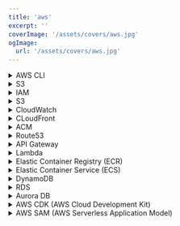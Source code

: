 ```yaml
---
title: 'aws'
excerpt: ''
coverImage: '/assets/covers/aws.jpg'
ogImage:
  url: '/assets/covers/aws.jpg'
---
```






<details>
<summary>AWS CLI</summary>

- Installing the AWS CLI [Docs here](https://docs.aws.amazon.com/cli/latest/userguide/getting-started-install.html)
- For macOS [download](https://awscli.amazonaws.com/AWSCLIV2.pkg)
  - You can install to any folder, or choose the recommended default folder of `/usr/local/aws-cli`.
  - The installer automatically creates a symlink at `/usr/local/bin/aws` that links to the main program in the installation folder you chose.
- Check to see if it's installed properly
  ```shell
  $ which aws
  /usr/local/bin/aws 
  $ aws --version
  aws-cli/2.4.5 Python/3.8.8 Darwin/18.7.0 botocore/2.4.5
  ```
- You can access your AWS services via ([more on profiles here](https://docs.aws.amazon.com/cli/latest/userguide/cli-configure-files.html)):
  1. Named profiles
    - AWS uses `~./aws/credentials` file for accessing your AWS accounts where you can have multiple profiles but you should probably have a `default` profile
      ```shell
      [default]
      aws_access_key_id=AAAAAAAAAAAAAEXAMPLE
      aws_secret_access_key=123456789123456789

      [user1]
      aws_access_key_id=BBBBBBBBBBBBBEXAMPLE
      aws_secret_access_key=12345678923456789
      ```
    - You can also define the default regions for each profile in `~/.aws/config`
      ```shell
      [default]
      region=us-west-2
      output=json

      [profile user1]
      region=us-east-1
      output=text
      ```
    - List profiles
      ```shell
      $ aws configure list-profiles
      $ aws configure list
      ```

    - Accessing a specific profile's resources you just have to pass in the `--profile <PROFILE_NAME>`
      ```shell
      $ aws s3 ls --profile default
      ```

  2. Environment variables
    - You can also pass in environment variables access key/secrets
      ```shell
      $ export AWS_ACCESS_KEY_ID=BBBBBBBBBBBBBEXAMPLE
      $ export AWS_SECRET_ACCESS_KEY=12345678923456789
      $ export AWS_DEFAULT_REGION=us-west-2
      ```
- Now, getting your `AWS_ACCESS_KEY_ID` & `AWS_SECRET_ACCESS_KEY` values
  1.  Go to Amazon Web Services console and click on the name of your account (it is located in the top right corner of the console). Then, in the expanded drop-down list, select `Security Credentials`.
    ![Security Page](/assets/blog/aws/credentials_1.jpg)
  2. Click the `Access keys (access key ID and secret access key)` accordion title and click `Create New Access Key`
    ![Security Page](/assets/blog/aws/credentials_2.jpg)
  3. Click `Show Access Key` to have it displayed on the screen. Note, that you can download it to your machine as a file and open it whenever needed. To download it, just click the `Download Key File` button.
    ![Security Page](/assets/blog/aws/credentials_2.jpg)
  4. Now update your `~/.aws/credentials` file with this key pair
    ```shell
    [default]
    aws_access_key_id=AAAAAAAAAAAAAEXAMPLE
    aws_secret_access_key=123456789123456789
    ```

</details>





<details>
<summary>S3</summary>
- AWS Lambda provides various ways to access secrets or sensitive data securely. Here are a few of the most common methods:

  1. `AWS Systems Manager Parameter Store`: This is a managed service that lets you store and retrieve secrets, such as database credentials and API keys. You can access the secrets in a Lambda function by using the AWS Systems Manager API, AWS CLI, or SDK.

  2. `AWS Secrets Manager`: This is a fully managed service that enables you to store, rotate, and retrieve secrets securely. You can access the secrets in a Lambda function by using the AWS Secrets Manager API, AWS CLI, or SDK.

  3. `Environment Variables`: You can store secrets as environment variables in a Lambda function. These secrets are encrypted and protected by the Lambda service-linked role.

  4. `IAM Role`: You can assign an IAM role to a Lambda function that has permissions to access the secrets. For example, you can assign a role that has read-only access to the secrets stored in AWS Secrets Manager or the AWS Systems Manager Parameter Store.

- Regardless of the method you choose, it's important to ensure that the secrets are stored securely and protected from unauthorized access. You should also consider rotating the secrets on a regular basis and limiting the permissions of the roles and services that access the secrets.



</details>




<details>
<summary>IAM</summary>

# IAM (Identity and Access Management)
- `AWS IAM` is a web service that helps you securely control access to AWS resources. IAM enables you to manage users, groups, and permissions to AWS resources. With IAM, you can create and manage AWS users and groups, and use permissions to allow and deny access to AWS resources.
- An `AWS policy `is a document that defines one or more permissions. AWS policies are written in JSON and specify the actions that a user, group, or role is allowed or denied to perform on AWS resources. For example, you can create a policy that allows a user to perform only read operations on Amazon S3 buckets, or a policy that allows a group to launch EC2 instances.
- Policies can be attached to AWS users, groups, or roles. When a policy is attached to a user, it defines what that user can do in the AWS environment. When a policy is attached to a group, it defines the permissions for all users in that group. When a policy is attached to a role, it defines the permissions for applications or services that assume the role.
- AWS provides a number of managed policies that you can use as building blocks for your policies. For example, the AmazonS3ReadOnlyAccess policy provides read-only access to Amazon S3 buckets. You can also create custom policies, either by creating a new policy from scratch or by modifying an existing policy.
- Here's an example of a simple AWS policy to allow read access to an Amazon S3 bucket:
  ```json
  {
      "Version": "2012-10-17",
      "Statement": [
          {
              "Effect": "Allow",
              "Action": [
                  "s3:GetObject",
                  "s3:ListBucket"
              ],
              "Resource": [
                  "arn:aws:s3:::<YOUR_BUCKET_NAME>",
                  "arn:aws:s3:::<YOUR_BUCKET_NAME>/*"
              ]
          }
      ]
  }
  ```
- This policy uses the "Effect" of "Allow" to specify that the policy allows read access to the S3 bucket. The "Action" section lists the specific S3 actions that are allowed (s3:GetObject and s3:ListBucket), and the "Resource" section specifies the ARN (Amazon Resource Name) of the S3 bucket and its contents (<YOUR_BUCKET_NAME> and <YOUR_BUCKET_NAME>/*).
- Note that in the <YOUR_BUCKET_NAME> placeholder in the ARN, you would replace it with the actual name of the S3 bucket you want to grant read access to.
- You can attach this policy to an IAM user, group, or role to grant read access to the specified S3 bucket.






</details>









<details>
<summary>S3</summary>

# S3
- Storage
</details>







<details>
<summary>CloudWatch</summary>

# CloudWatch
- CloudWatch enables you to monitor your complete stack (applications, infrastructure, network, and services) and use alarms, logs, and events data to take automated actions and reduce mean time to resolution (MTTR). This frees up important resources and allows you to focus on building applications and business value.
- You can create Dashboards, Alarms, or just query the logs
## Logs
- You have 2 options: `Log Goups` or `Log Insights`
- `Log Insights` is better
- Select a log group(s) then run a query
  ```
  fields @timestamp, @message, @logStream, @log
  | sort @timestamp desc
  | limit 20
  ```
- Allowed filtering options are:
  ```html
  'in', 'and', 'or', 'not', 'like', '=~', '~=', '|', '|>', '^', '*', '/', '%', '+', '-', '<', '>', '<=', '>=', '=', '!='
  ```
- You can also regex console.log event you've done in your Lambdas like:
  ```
  fields @timestamp, @message, @logStream, @log
  | sort @timestamp desc
  | filter @message like /????/
  | limit 20
  ```
- Learn more about queries [here](https://docs.aws.amazon.com/AmazonCloudWatch/latest/logs/CWL_QuerySyntax-examples.html)
</details>








<details>
<summary>CLoudFront</summary>

# CLoudFront
- Distribute your static content at AWS edge locations
</details>








<details>
<summary>ACM</summary>

# ACM
- AWS Certificate Manager is a service provided by Amazon that issues on-demand TLS certificates at no cost. Much like Let’s Encrypt, Amazon controls the Certificate Authority (Amazon Trust Services, LLC) behind the certificates, as well as the accompanying API to manage them.
- Amazon Certificate Manager (ACM) provides an elegant wayt to convert  a cumbersome multi-step process (the process of provisioning, validating, and configuring Transport Layer Security (TLS) certificates) into a single step
- ACM certificates can only be associated with AWS Elastic and Application Load Balancers, CloudFront distributions, and API Gateway endpoints.
</details>










<details>
<summary>Route53</summary>

# Route53
- Route end users to your site reliably with globally-dispersed Domain Name System (DNS) servers and automatic scaling.
</details>








<details>
<summary>API Gateway</summary>

# API Gateway
- Allows you to make RESTful applications
- There's 4 types of API Gateway offering:
  - [HTTP API](https://docs.aws.amazon.com/apigateway/latest/developerguide/http-api.html)
  - [REST API](https://docs.aws.amazon.com/apigateway/latest/developerguide/apigateway-rest-api.html)
  - REST API (private)
  - WebSocket API

- `REST APIs `support more features than `HTTP APIs`, while `HTTP APIs` are designed with minimal features so that they can be offered at a lower price. You can read more [here](https://docs.aws.amazon.com/apigateway/latest/developerguide/http-api-vs-rest.html)
- When you add a new endpoint you have to create a `resource` then add the http `methods` you want

## Custom Authorizer
- [Here's a great writeup on Lambda Custom Authorizers](https://www.alexdebrie.com/posts/lambda-custom-authorizers/)
- API Gateway provides an HTTP API endpoint that is fully configurable. You define the HTTP resources (like /user), the HTTP methods on that resources (like POST, GET, DELETE, …) and the integration (e.g. Lambda function) that should be called to process the request. A Lambda function can then run whatever logic is needed to answer the request. The Lambda function returns its result to the API Gateway. The API Gateway responds to the caller. The following figure demonstrates this flow.
  ![api-gateway-flow](/assets/blog/aws/api-gateway-flow.jpg)  

- You could include the authentication and authorization logic into the Lambda function that handles the request. But you can also separate concerns, make use of API Gateway caching mechanism, and go for Custom Authorization. API Gateway will invoke another Lambda function (Auth Lambda Function) for the first request and caches that result for a configurable duration. Caching will reduce the overhead (latency and DynamoDB charges) for authentication and authorization to a minimum.
  ![api-gateway-flow_custom-authorizer](/assets/blog/aws/api-gateway-flow_custom-authorizer.jpg)
- You can use whatever logic you like to decide if a request is allowed or not. Here I will implement an API token mechanism. All HTTP requests from clients must pass an Authorization: xyz header. The Auth Lambda Function will take this token to query a DynamoDB table. The request is allowed or denied depending on if the query matches.

- The code for the Auth Lambda Function is responsible for looking up the token. The Authorization HTTP header field is used to transmit the token. You can use Node.js and the AWS SDK for JavaScript to implement this logic. API Gateway will pass an event to our function like this:
  ```json
  {
    "type":"TOKEN",
    "authorizationToken":"<caller-supplied-token>",
    "methodArn":"arn:aws:execute-api:<regionId>:<accountId>:<apiId>/<stage>/<method>/<resourcePath>"
  }
  ```
- API Gateway expects that we respond in the following way:
  ```json
  {
    "principalId": "xyz",
    "policyDocument": {
      "Version": "2012-10-17",
      "Statement": [
        {
          "Action": "execute-api:Invoke",
          "Effect": "Allow", // or Deny
          "Resource": "arn:aws:execute-api:<regionId>:<accountId>:<apiId>/<stage>/<method>/<resourcePath>"
        }
      ]
    }
  }
  ```
- A simple implementation looks like this:
  ```js
  var AWS = require('aws-sdk');
  var dynamodb = new AWS.DynamoDB();

  function generatePolicy(principalId, effect, resource) {
    return {
      'principalId': principalId,
      'policyDocument': {
        'Version': '2012-10-17',
        'Statement': [{
          'Action': 'execute-api:Invoke',
          'Effect': effect,
          'Resource': resource
        }]
      }
    };
  }

  exports.handler = function(event, context, cb) {
    var token = event.authorizationToken;
    dynamodb.getItem({
      "Key": {
        "token": {"S": token}
      },
      "TableName": "auth-token"
    }, function(err, data) {
      if (err) {
        cb(err);
      } else {
        if (data.Item === undefined) {
          cb(null, generatePolicy('user', 'Deny', event.methodArn));
        } else {
          cb(null, generatePolicy('user', 'Allow', event.methodArn));
        }
      }
    });
  };
  ``` 
- More on Lambda authorizer [here](https://docs.aws.amazon.com/apigateway/latest/developerguide/apigateway-use-lambda-authorizer.html)
</details>








<details>
<summary>Lambda</summary>

# Lambda
- Serverless functions
</details>







<details>
<summary>Elastic Container Registry (ECR) </summary>

# ECR
- ECR is your own Docker repository where you can push images up to your AWS account
- Lets create a simple registry and add a docker container
  1. Create a Node.js application e.g. `$ yarn create nest`
  2. Create a docker file, `./Dockerfile`
    ```shell
    FROM node:18-alpine
    WORKDIR /user/src/app
    COPY . .
    RUN rm -rf node_modules && yarn install --frozen-lockfile
    RUN yarn build
    USER node
    CMD ["npm", "run", "start:prod"]
    ```
  2. Create the AWS ECR
    - [AWS Docs](https://docs.aws.amazon.com/AmazonECR/latest/userguide/getting-started-cli.html)
      ```shell
      REPO_NAME="meee/nestjs-api"
      AWS_REGION="us-west-2"
      aws ecr create-repository \
          --repository-name $REPO_NAME \
          --image-scanning-configuration scanOnPush=true \
          --region $AWS_REGION
      ```
    - Or with Terraform 
      ```hcl
      provider "aws" {
        region  = "us-west-2"
      }

      terraform {
        required_providers {
          aws = {
            source  = "hashicorp/aws"
            version = "~> 4.16"
          }
        }
        required_version = ">= 1.0.10"
      }

      variable "ecr_registry_name" {
        type = string
      }

      resource "aws_ecr_repository" "ecr_repo" {
          name = var.ecr_registry_name
      }
      ```
  3. Create a build/deploy script
    ```shell
    # Variables
    IMAGE_TAG=$(node -p -e "require('./package.json').version")
    AWS_REGION="us-west-2"
    IMAGE_NAME="nike/nestjs-api"
    ACCOUNT_ID=$(aws sts get-caller-identity | jq -r ".Account")
    REPOSITORY_URI="$ACCOUNT_ID.dkr.ecr.us-west-2.amazonaws.com"
    ECR_NAME="ecr_example_repo"

    # Check to see if version already exist
    NODE_V=$(jq ".version" package.json)
    for element in $(aws ecr list-images --repository-name $IMAGE_NAME | jq .imageIds[].imageTag); do
      if [ "$element" == "$NODE_V" ]; then 
        echo "[Error] Version `${element}` Already exist in the remote registry, update your package.json version"
        exit 1
      fi
    done

    # Build your image
    yarn build
    docker build -t "$IMAGE_NAME:$IMAGE_TAG" .
    docker build -t "$REPOSITORY_URI/$IMAGE_NAME:latest" .
    docker build -t "$REPOSITORY_URI/$IMAGE_NAME:$IMAGE_TAG" .

    # Create Infrastructure
    pushd pipelines/terraform
    terraform init
    terraform apply -auto-approve -var ecr_registry_name="$IMAGE_NAME"
    popd

    # Authenticating to Docker
    aws ecr get-login-password --region $AWS_REGION | docker login --username AWS --password-stdin "$ACCOUNT_ID.dkr.ecr.$AWS_REGION.amazonaws.com"

    # Push to the repository
    docker push "$ACCOUNT_ID.dkr.ecr.us-west-2.amazonaws.com/$IMAGE_NAME:$IMAGE_TAG"
    docker push "$ACCOUNT_ID.dkr.ecr.us-west-2.amazonaws.com/$IMAGE_NAME:latest"
    ```
</details>


<details>
<summary>Elastic Container Service (ECS)</summary>

# ECS
- ECS is a fully managed container orchestration service. AWS ECS is a fantastic service for running your containers. 
- ECS Fargate, as this is a serverless compute service that allows you to run containers without provisioning servers.


1. Create a cluster go [here](https://us-west-2.console.aws.amazon.com/ecs/v2/clusters?region=us-west-2) to see all your clusters
  - Add this to your TF files and run 
    ```hcl
    resource "aws_ecs_cluster" "my_cluster" {
      name = var.cluster_name
    }
    ```
  - You should then see your new cluster in AWS
2. Create a Task
  - Notice how we specify the image by referencing the repository URL of our other terraform resource. 
  - Also notice how we provide the port mapping of 3000. 
  - We also create an IAM role so that tasks have the correct permissions to execute. 
  - If you click Task Definitions in AWS ECS, you should see your new task:
  - Add the following code:
    ```hcl
    # Cluster
    resource "aws_ecs_cluster" "my_cluster" {
      name = var.cluster_name
    }


    variable "task_name" {
      type = string
      description = "(optional) describe your variable"
      default = "my-first-task"
    }


    # Task definition
    resource "aws_ecs_task_definition" "my_first_task" {
      family                   = var.task_name
      container_definitions    = <<DEFINITION
      [
        {
          "name": "${var.task_name}",
          "image": "${aws_ecr_repository.ecr_repo.repository_url}",
          "essential": true,
          "portMappings": [
            {
              "containerPort": 3000,
              "hostPort": 3000
            }
          ],
          "memory": 512,
          "cpu": 256
        }
      ]
      DEFINITION
      requires_compatibilities = ["FARGATE"] # Stating that we are using ECS Fargate
      network_mode             = "awsvpc"    # Using awsvpc as our network mode as this is required for Fargate
      memory                   = 512         # Specifying the memory our container requires
      cpu                      = 256         # Specifying the CPU our container requires
      execution_role_arn       = "${aws_iam_role.ecsTaskExecutionRole.arn}"
    }

    resource "aws_iam_role" "ecsTaskExecutionRole" {
      name               = "ecsTaskExecutionRole"
      assume_role_policy = "${data.aws_iam_policy_document.assume_role_policy.json}"
    }

    data "aws_iam_policy_document" "assume_role_policy" {
      statement {
        actions = ["sts:AssumeRole"]

        principals {
          type        = "Service"
          identifiers = ["ecs-tasks.amazonaws.com"]
        }
      }
    }

    resource "aws_iam_role_policy_attachment" "ecsTaskExecutionRole_policy" {
      role       = "${aws_iam_role.ecsTaskExecutionRole.name}"
      policy_arn = "arn:aws:iam::aws:policy/service-role/AmazonECSTaskExecutionRolePolicy"
    }
    ```
3. Create VPC
  - As we are using Fargate, our tasks need to specify that the network mode is awsvpc. 
  - As a result, we need to extend our service to include a network configuration.
  - You may have not known it yet, but our cluster was automatically deployed into your account’s default VPC. 
  - However, for a service, this needs to be explicitly stated, even if we wish to continue using the default VPC and subnets. 
  - First, we need to create reference resources to the default VPC and subnets so that they can be referenced by our other resources:
    ```hcl
    resource "aws_default_vpc" "default" {
      tags = {
        Name = "Default VPC"
      }
    }

    # Providing a reference to our default VPC
    resource "aws_default_vpc" "default_vpc" {
    }

    # Providing a reference to our default subnets
    resource "aws_default_subnet" "default_subnet_a" {
      availability_zone = "eu-west-2a"
    }

    resource "aws_default_subnet" "default_subnet_b" {
      availability_zone = "eu-west-2b"
    }

    resource "aws_default_subnet" "default_subnet_c" {
      availability_zone = "eu-west-2c"
    }
    ```
3. Create a service
  - time to create the service, notice that we are using the VPC define above
    ```hcl
    # Service
    resource "aws_ecs_service" "my_service" {
      name            = var.app_name                     # Naming our first service
      cluster         = aws_ecs_cluster.cluster.id       # Referencing our created Cluster
      task_definition = aws_ecs_task_definition.task.arn # Referencing the task our service will spin up
      launch_type     = "FARGATE"
      desired_count   = 2 # Setting the number of containers we want deployed to 2


      network_configuration {
        subnets          = ["${aws_default_subnet.default_subnet_a.id}", "${aws_default_subnet.default_subnet_b.id}", "${aws_default_subnet.default_subnet_c.id}"]
        assign_public_ip = true # Providing our containers with public IPs
      }
    }
    ```
  - 
4. Final step is to create a Load Balancer
  - Add this code to your TF files
    ```hcl
    resource "aws_alb" "application_load_balancer" {
      name               = var.app_name # Naming our load balancer
      load_balancer_type = "application"
      subnets = [ # Referencing the default subnets
        "${aws_default_subnet.default_subnet_a.id}",
        "${aws_default_subnet.default_subnet_b.id}",
        "${aws_default_subnet.default_subnet_c.id}"
      ]
      # Referencing the security group
      security_groups = ["${aws_security_group.load_balancer_security_group.id}"]
    }

    # Creating a security group for the load balancer:
    resource "aws_security_group" "load_balancer_security_group" {
      ingress {
        from_port   = 80 # Allowing traffic in from port 80
        to_port     = 80
        protocol    = "tcp"
        cidr_blocks = ["0.0.0.0/0"] # Allowing traffic in from all sources
      }

      egress {
        from_port   = 0 # Allowing any incoming port
        to_port     = 0 # Allowing any outgoing port
        protocol    = "-1" # Allowing any outgoing protocol 
        cidr_blocks = ["0.0.0.0/0"] # Allowing traffic out to all IP addresses
      }
    }
    ```
  - To direct traffic we need to create a target group and listener. Each target group is used to route requests to one or more registered targets (in our case, containers). 
  - Add this code to your TF files
    ```hcl
    # Target Group and listener
    resource "aws_lb_target_group" "target_group" {
      name        = "target-group"
      port        = 80
      protocol    = "HTTP"
      target_type = "ip"
      vpc_id      = "${aws_default_vpc.default_vpc.id}" # Referencing the default VPC
      health_check {
        matcher = "200,301,302"
        path = "/"
      }
    }

    resource "aws_lb_listener" "listener" {
      load_balancer_arn = "${aws_alb.application_load_balancer.arn}" # Referencing our load balancer
      port              = "80"
      protocol          = "HTTP"
      default_action {
        type             = "forward"
        target_group_arn = "${aws_lb_target_group.target_group.arn}" # Referencing our tagrte group
      }
    }
    ```
  - Now if you go to EC2 then click on `Load Balancer` 
  - If you view the Listeners tab of your load balancer, you should see a listener that forwards traffic to your target group:
  - We now have to tell your `aws_ecs_service` about this load balancer
    ```hcl
    resource "aws_ecs_service" "my_service" {
      name            = var.app_name                     # Naming our first service
      # ...
      
      load_balancer {
        target_group_arn = "${aws_lb_target_group.target_group.arn}" # Referencing our target group
        container_name   = "${aws_ecs_task_definition.my_first_task.family}"
        container_port   = 3000 # Specifying the container port
      }
    }
    ```
  - ECS service does not allow traffic in by default. We can change this by creating a security group for the ECS service that allows traffic only from the application load balancer security group:

```hcl
# Service
resource "aws_ecs_service" "service" {
  name            = var.app_name                     # Naming our first service
  # ...
  network_configuration {
    # ...
    security_groups  = ["${aws_security_group.service_security_group.id}"] # Setting the security group
  }
}



# Security Group
resource "aws_security_group" "service_security_group" {
  ingress {
    from_port = 0
    to_port   = 0
    protocol  = "-1"
    # Only allowing traffic in from the load balancer security group
    security_groups = ["${aws_security_group.load_balancer_security_group.id}"]
  }

  egress {
    from_port   = 0 # Allowing any incoming port
    to_port     = 0 # Allowing any outgoing port
    protocol    = "-1" # Allowing any outgoing protocol 
    cidr_blocks = ["0.0.0.0/0"] # Allowing traffic out to all IP addresses
  }
}

```








</details>








<details>
<summary>DynamoDB</summary>

# DynamoDB
- DynamoDB is a NoSQL database service
</details>














<details>
<summary>RDS</summary>

# RDS
- Relational Database Service (RDS)

# PostGIS
- [](https://www.martinpeters.ie/2020/02/01/cdk-rds-postgis-setup/)
</details>










<details>
<summary>Aurora DB</summary>

# Aurora DB
- MySQL and PostgreSQL-compatible relational database built for the cloud. Performance and availability of commercial-grade databases at 1/10th the cost.
- Amazon Aurora is a MySQL and PostgreSQL-compatible relational database built for the cloud, that combines the performance and availability of traditional enterprise databases with the simplicity and cost-effectiveness of open source databases.
- Amazon Aurora is up to five times faster than standard MySQL databases and three times faster than standard PostgreSQL databases.
- DB normally run on an EC and it a pain to scale
- Aurora scale automatically, 
- Aurora make 6 copies of your data distributes around multiple locations
- Continuously backs it up to S3 so your data is safe
- Aurora can also replicate around multiple regions
- It's fully managed 
- Aurora comes in 2 flavors
  - Aurora Basic
  - Aurora Serverless (scales as much as you need and shuts down when you don't need it)
- Aurora uses a data API to access the data, which is different to how you normally connect to a relational database (via connections)
  - Working with Relational Database you have to connect to the DB, do your operations, then closing the connections
  - In the world of Serverless it become a little problematic cause you can have multiple lambda functions and they will all be handling the connections independenly which can lead to problems in your database like running out of open connections, your killing the memory, making it preform really bad
  - You can use an AWS Proxy that sits between your Database and your lambda functions and will handle the connections 
  - You should really just use this if you have legacy DB
  - If you are building a new application, just use the Aurora Serverless and save yourself the headache
- DynamoDB used the model of accessing the DB via the API
- In the serverless world dealing with DB connections is a pain,  
</details>





















<details>
<summary>AWS CDK (AWS Cloud Development Kit)</summary>

# AWS CDK (AWS Cloud Development Kit)
- The AWS CDK (Amazon Web Services Cloud Development Kit) is a [new open source framework](https://github.com/aws/aws-cdk) to define cloud infrastructure in code (Infrastructure as Code) and provisioning it through AWS CloudFormation.
- CDK provides many high level components to allow rapid code development requiring much less input compared to the typical CloudFormation templates. 
- CDK is available in TypeScript, Python, Java and C#.
  ```shell
  # Install globally 
  $ npm i -g aws-cdk

  $ mkdir my-app && cd my-app
  $ cdk init app --language=typescript

  $ npm i @aws-cdk/aws-apigatewayv2 @aws-cdk/aws-apigatewayv2-integrations @aws-cdk/aws-ec2 @aws-cdk/aws-lambda @aws-cdk/aws-rds @aws-cdk/core source-map-support
  ```
</details>



















<details>
<summary>AWS SAM (AWS Serverless Application Model)</summary>

# AWS SAM (AWS Serverless Application Model)
- SAM is an open-source framework for building serverless applications. 
- You define the services you want in YAML and during the deployment SAM will convert it to CloudFormation syntax
- SAM can be installed with `Homebrew`
- SAM allows you to run your application locally so you can test it out and debug
- SAM is Infrastructure as Code

## Installing SAM on MacOS
- [How to install SAM](https://docs.aws.amazon.com/serverless-application-model/latest/developerguide/serverless-sam-cli-install-mac.html)
  ```shell
  $ brew tap aws/tap
  $ brew install aws-sam-cli
  $ sam --version

  $ brew upgrade aws-sam-cli
  ```

## Get setup
- Start by scaffolding your application
  ```shell
  # Step 1 - Download a sample application
  $ sam init
  # 1 - AWS Quick Start Templates
  # 1 - Zip (artifact is a zip uploaded to S3)
  # 1 - nodejs14.x
  # AWS quick start application templates:
  #    1 - Hello World Example
  #    2 - Step Functions Sample App (Stock Trader)
  #    3 - Quick Start: From Scratch
  #    4 - Quick Start: Scheduled Events
  #    5 - Quick Start: S3
  #    6 - Quick Start: SNS
  #    7 - Quick Start: SQS
  #    8 - Quick Start: Web Backend

  # Step 2 run your code locally
  $ sam local start-api

  # Step 3 - Build your application
  $ cd sam-app
  $ sam build

  # Step 4 - Deploy your application
  $ sam deploy --guided
  # Once everything is deployed it will print out the REST Endpoint `https://<RANDOM_STRING>.execute-api.us-west-2.amazonaws.com/Prod/`
  ```

## Check your stuff out in AWS Console
- You can view your SAM application in AWS Console by going to `Lambda` > `Applications`
  ![aws-console_serverless-application](/assets/blog/aws/aws-console_serverless-application.png)
- You can view your stack my clicking the `CloudFormation`


## Check your stuff within VSCode with the `Serverless Console` extension
- You can use a vscode extension [Serverless Console](https://marketplace.visualstudio.com/items?itemName=devAdvice.serverlessconsole) to view all the logs
  - In vscode click the lighting bolt in the quick look panel
  - Create a connection

   ![serverless-console_connect](/assets/blog/aws/serverless-console_connect.png)

   ![serverless-console_panel](/assets/blog/aws/serverless-console_panel.png)

- Invoke your Lambda function directly 
  ```shell
  $ sam local invoke "HelloWorldFunction" -e events/event.json
  ```

## Cleanup
- To delete the sample application that you created, use the AWS CLI. Assuming you used your project name for the stack name, you can run the following:

  ```shell
  aws cloudformation delete-stack --stack-name <STACK_NAME>
  ```
</details>
